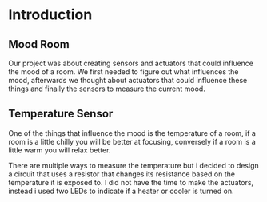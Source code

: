 # Introduction

## Mood Room

Our project was about creating sensors and actuators that could influence the mood of a room. We first needed to figure out what influences the mood, afterwards we thought about actuators that could influence these things and finally the sensors to measure the current mood.

## Temperature Sensor

One of the things that influence the mood is the temperature of a room, if a room is a little chilly you will be better at focusing, conversely if a room is a little warm you will relax better.

There are multiple ways to measure the temperature but i decided to design a circuit that uses a resistor that changes its  resistance based on the temperature it is exposed to. I did not have the time to make the actuators, instead i used two LEDs to indicate if a heater or cooler is turned on.
